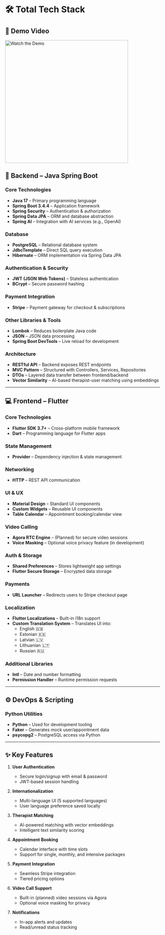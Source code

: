 # 🛠️ Total Tech Stack


## 🎥 Demo Video

<a href="https://vimeo.com/1095649673" target="_blank">
  <img src="./assets/Screenshot_20250407_074318.png" alt="Watch the Demo" width="400"/>
</a>





## 📌 Backend – Java Spring Boot

### Core Technologies
- **Java 17** – Primary programming language  
- **Spring Boot 3.4.4** – Application framework  
- **Spring Security** – Authentication & authorization  
- **Spring Data JPA** – ORM and database abstraction  
- **Spring AI** – Integration with AI services (e.g., OpenAI)

### Database
- **PostgreSQL** – Relational database system  
- **JdbcTemplate** – Direct SQL query execution  
- **Hibernate** – ORM implementation via Spring Data JPA

### Authentication & Security
- **JWT (JSON Web Tokens)** – Stateless authentication  
- **BCrypt** – Secure password hashing

### Payment Integration
- **Stripe** – Payment gateway for checkout & subscriptions

### Other Libraries & Tools
- **Lombok** – Reduces boilerplate Java code  
- **JSON** – JSON data processing  
- **Spring Boot DevTools** – Live reload for development

### Architecture
- **RESTful API** – Backend exposes REST endpoints  
- **MVC Pattern** – Structured with Controllers, Services, Repositories  
- **DTOs** – Layered data transfer between frontend/backend  
- **Vector Similarity** – AI-based therapist-user matching using embeddings

---

## 💻 Frontend – Flutter

### Core Technologies
- **Flutter SDK 3.7+** – Cross-platform mobile framework  
- **Dart** – Programming language for Flutter apps

### State Management
- **Provider** – Dependency injection & state management

### Networking
- **HTTP** – REST API communication

### UI & UX
- **Material Design** – Standard UI components  
- **Custom Widgets** – Reusable UI components  
- **Table Calendar** – Appointment booking/calendar view

### Video Calling
- **Agora RTC Engine** – (Planned) for secure video sessions  
- **Voice Masking** – Optional voice privacy feature (in development)

### Auth & Storage
- **Shared Preferences** – Stores lightweight app settings  
- **Flutter Secure Storage** – Encrypted data storage

### Payments
- **URL Launcher** – Redirects users to Stripe checkout page

### Localization
- **Flutter Localizations** – Built-in i18n support  
- **Custom Translation System** – Translates UI into:
  - English 🇬🇧  
  - Estonian 🇪🇪  
  - Latvian 🇱🇻  
  - Lithuanian 🇱🇹  
  - Russian 🇷🇺

### Additional Libraries
- **Intl** – Date and number formatting  
- **Permission Handler** – Runtime permission requests

---

## ⚙️ DevOps & Scripting

### Python Utilities
- **Python** – Used for development tooling  
- **Faker** – Generates mock user/appointment data  
- **psycopg2** – PostgreSQL access via Python

---

## ✨ Key Features

1. **User Authentication**  
   - Secure login/signup with email & password  
   - JWT-based session handling  

2. **Internationalization**  
   - Multi-language UI (5 supported languages)  
   - User language preference saved locally  

3. **Therapist Matching**  
   - AI-powered matching with vector embeddings  
   - Intelligent text similarity scoring  

4. **Appointment Booking**  
   - Calendar interface with time slots  
   - Support for single, monthly, and intensive packages  

5. **Payment Integration**  
   - Seamless Stripe integration  
   - Tiered pricing options  

6. **Video Call Support**  
   - Built-in (planned) video sessions via Agora  
   - Optional voice masking for privacy  

7. **Notifications**  
   - In-app alerts and updates  
   - Read/unread status tracking  

